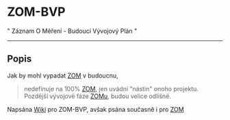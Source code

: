 # ZOM-BVP
" Záznam O Měření - Budoucí Vývojový Plán "

---

## Popis
Jak by mohl vypadat [ZOM](https://www.github.com/ondranedo/ZOM) v budoucnu,
> nedefinuje na 100% [ZOM](https://www.github.com/ondranedo/ZOM), jen uvádní "nástin" onoho projektu. Pozdější vývojové fáze [ZOMu](https://www.github.com/ondranedo/ZOM), budou velice odlišné.

Napsána [Wiki](https://www.github.com/ondranedo/ZOM-BVP/wiki) pro ZOM-BVP, avšak psána současně i pro [ZOM](https://www.github.com/ondranedo/ZOM)



